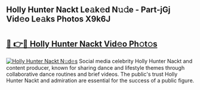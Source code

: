 ## Holly Hunter Nackt Le𝚊k𝚎d N𝚞𝚍e - Part-jGj Vid𝚎o Le𝚊ks Photos X9k6J

# <h2><a href="http://fb07hr1.evod.top/?m=Holly+Hunter+Nackt">🔗 👉🔴 Holly Hunter Nackt Vid𝚎o Ph𝚘t𝚘s</a></h2>

[![Holly Hunter Nackt N𝚞d𝚎s](https://i.imgur.com/8V9OHl7.gif)](http://fb07hr1.evod.top/?m=Holly+Hunter+Nackt)
Social media celebrity Holly Hunter Nackt and content producer, known for sharing dance and lifestyle themes through collaborative dance routines and brief videos. The public's trust Holly Hunter Nackt and admiration are essential for the success of a public figure. 
